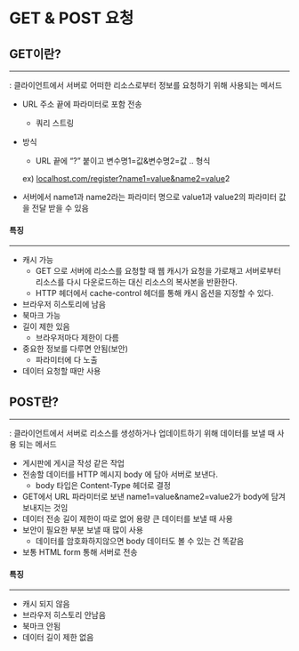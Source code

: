 # GET & POST 요청

## GET이란?

***

: 클라이언트에서 서버로 어떠한 리소스로부터 정보를 요청하기 위해 사용되는 메서드

* URL 주소 끝에 파라미터로 포함 전송
  * 쿼리 스트링
*   방식

    * URL 끝에 “?” 붙이고 변수명1=값&변수명2=값 .. 형식

    ex) [localhost.com/register?name1=value\&name2=value](http://localhost.com/register?name1=value\&name2=value2)2
* 서버에서 name1과 name2라는 파라미터 명으로 value1과 value2의 파라미터 값을 전달 받을 수 있음

#### 특징

***

* 캐시 가능
  * GET 으로 서버에 리소스를 요청할 때 웹 캐시가 요청을 가로채고 서버로부터 리소스를 다시 다운로드하는 대신 리소스의 복사본을 반환한다.
  * HTTP 헤더에서 cache-control 헤더를 통해 캐시 옵션을 지정할 수 있다.
* 브라우저 히스토리에 남음
* 북마크 가능
* 길이 제한 있음
  * 브라우저마다 제한이 다름
* 중요한 정보를 다루면 안됨(보안)
  * 파라미터에 다 노출
* 데이터 요청할 때만 사용

## POST란?

***

: 클라이언트에서 서버로 리소스를 생성하거나 업데이트하기 위해 데이터를 보낼 때 사용 되는 메서드

* 게시판에 게시글 작성 같은 작업
* 전송할 데이터를 HTTP 메시지 body 에 담아 서버로 보낸다.
  * body 타입은 Content-Type 헤더로 결정
* GET에서 URL 파라미터로 보낸 name1=value\&name2=value2가 body에 담겨 보내지는 것임
* 데이터 전송 길이 제한이 따로 없어 용량 큰 데이터를 보낼 때 사용
* 보안이 필요한 부분 보낼 때 많이 사용
  * 데이터를 암호화하지않으면 body 데이터도 볼 수 있는 건 똑같음
* 보통 HTML form 통해 서버로 전송

#### 특징

***

* 캐시 되지 않음
* 브라우저 히스토리 안남음
* 북마크 안됨
* 데이터 길이 제한 없음
